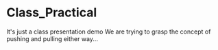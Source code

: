 # Class_Practical
It's just a class presentation demo
We are trying to grasp the concept of pushing and pulling either way...

